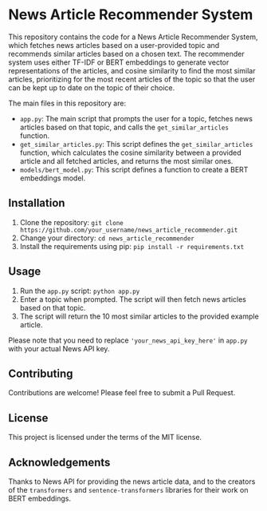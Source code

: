 # News Article Recommender System

This repository contains the code for a News Article Recommender System, which fetches news articles based on a user-provided topic and recommends similar articles based on a chosen text. The recommender system uses either TF-IDF or BERT embeddings to generate vector representations of the articles, and cosine similarity to find the most similar articles, prioritizing for the most recent articles of the topic so that the user can be kept up to date on the topic of their choice. 

The main files in this repository are:

- `app.py`: The main script that prompts the user for a topic, fetches news articles based on that topic, and calls the `get_similar_articles` function.
- `get_similar_articles.py`: This script defines the `get_similar_articles` function, which calculates the cosine similarity between a provided article and all fetched articles, and returns the most similar ones.
- `models/bert_model.py`: This script defines a function to create a BERT embeddings model.

## Installation

1. Clone the repository: `git clone https://github.com/your_username/news_article_recommender.git`
2. Change your directory: `cd news_article_recommender`
3. Install the requirements using pip: `pip install -r requirements.txt`

## Usage

1. Run the `app.py` script: `python app.py`
2. Enter a topic when prompted. The script will then fetch news articles based on that topic.
3. The script will return the 10 most similar articles to the provided example article.

Please note that you need to replace `'your_news_api_key_here'` in `app.py` with your actual News API key.

## Contributing

Contributions are welcome! Please feel free to submit a Pull Request.

## License

This project is licensed under the terms of the MIT license.

## Acknowledgements

Thanks to News API for providing the news article data, and to the creators of the `transformers` and `sentence-transformers` libraries for their work on BERT embeddings.
